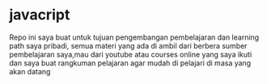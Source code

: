 # javacript
Repo ini saya buat untuk tujuan pengembangan pembelajaran dan learning path saya pribadi, semua materi yang ada di ambil dari berbera sumber pembelajaran saya,mau dari youtube atau courses online yang saya ikuti dan  saya buat rangkuman pelajaran agar mudah di pelajari di masa yang akan datang
